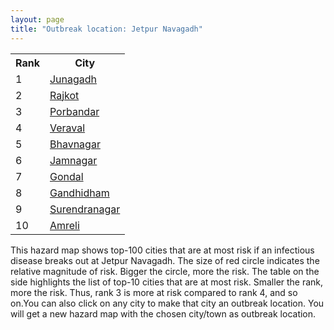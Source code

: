 ```yaml
---
layout: page
title: "Outbreak location: Jetpur Navagadh"
---
```

<div class="flex-container">
<div class="flex-item-left" id="mapid">
<script src="https://buda-magenta.github.io/hazard_map/load_map.js"></script>

<script>
var marker_outbreak = L.marker([21.764059, 70.616660],{"autoPan": true}).addTo(map); marker_outbreak.bindTooltip("Jetpur Navagadh").openTooltip();

var circle_1 = L.circle([21.517410, 70.464275], {"pane": "markerPane", "color": "red", "fill": true, "fillOpacity": 0.2, "fillRule": "evenodd", "lineCap": "round", "lineJoin": "round", "opacity": 1.0, "radius": 147585, "stroke": true, "weight": 3}).addTo(map);
circle_1.bindTooltip("Junagadh<br>rank: 1<br>hazard index: 0.147586")
circle_1.bindPopup('<a href="https://buda-magenta.github.io/hazard_map/Junagadh">Junagadh</a>')

var circle_2 = L.circle([22.305199, 70.802834], {"pane": "markerPane", "color": "red", "fill": true, "fillOpacity": 0.2, "fillRule": "evenodd", "lineCap": "round", "lineJoin": "round", "opacity": 1.0, "radius": 78811, "stroke": true, "weight": 3}).addTo(map);
circle_2.bindTooltip("Rajkot<br>rank: 2<br>hazard index: 0.078811")
circle_2.bindPopup('<a href="https://buda-magenta.github.io/hazard_map/Rajkot">Rajkot</a>')

var circle_3 = L.circle([21.640900, 69.611000], {"pane": "markerPane", "color": "red", "fill": true, "fillOpacity": 0.2, "fillRule": "evenodd", "lineCap": "round", "lineJoin": "round", "opacity": 1.0, "radius": 41644, "stroke": true, "weight": 3}).addTo(map);
circle_3.bindTooltip("Porbandar<br>rank: 3<br>hazard index: 0.041644")
circle_3.bindPopup('<a href="https://buda-magenta.github.io/hazard_map/Porbandar">Porbandar</a>')

var circle_4 = L.circle([20.905700, 70.378100], {"pane": "markerPane", "color": "red", "fill": true, "fillOpacity": 0.2, "fillRule": "evenodd", "lineCap": "round", "lineJoin": "round", "opacity": 1.0, "radius": 39032, "stroke": true, "weight": 3}).addTo(map);
circle_4.bindTooltip("Veraval<br>rank: 4<br>hazard index: 0.039032")
circle_4.bindPopup('<a href="https://buda-magenta.github.io/hazard_map/Veraval">Veraval</a>')

var circle_5 = L.circle([21.771884, 72.141645], {"pane": "markerPane", "color": "red", "fill": true, "fillOpacity": 0.2, "fillRule": "evenodd", "lineCap": "round", "lineJoin": "round", "opacity": 1.0, "radius": 14804, "stroke": true, "weight": 3}).addTo(map);
circle_5.bindTooltip("Bhavnagar<br>rank: 5<br>hazard index: 0.014804")
circle_5.bindPopup('<a href="https://buda-magenta.github.io/hazard_map/Bhavnagar">Bhavnagar</a>')

var circle_6 = L.circle([22.473242, 70.055210], {"pane": "markerPane", "color": "red", "fill": true, "fillOpacity": 0.2, "fillRule": "evenodd", "lineCap": "round", "lineJoin": "round", "opacity": 1.0, "radius": 13197, "stroke": true, "weight": 3}).addTo(map);
circle_6.bindTooltip("Jamnagar<br>rank: 6<br>hazard index: 0.013197")
circle_6.bindPopup('<a href="https://buda-magenta.github.io/hazard_map/Jamnagar">Jamnagar</a>')

var circle_7 = L.circle([21.972182, 70.795524], {"pane": "markerPane", "color": "red", "fill": true, "fillOpacity": 0.2, "fillRule": "evenodd", "lineCap": "round", "lineJoin": "round", "opacity": 1.0, "radius": 6857, "stroke": true, "weight": 3}).addTo(map);
circle_7.bindTooltip("Gondal<br>rank: 7<br>hazard index: 0.006858")
circle_7.bindPopup('<a href="https://buda-magenta.github.io/hazard_map/Gondal">Gondal</a>')

var circle_8 = L.circle([23.071874, 70.131715], {"pane": "markerPane", "color": "red", "fill": true, "fillOpacity": 0.2, "fillRule": "evenodd", "lineCap": "round", "lineJoin": "round", "opacity": 1.0, "radius": 6200, "stroke": true, "weight": 3}).addTo(map);
circle_8.bindTooltip("Gandhidham<br>rank: 8<br>hazard index: 0.006201")
circle_8.bindPopup('<a href="https://buda-magenta.github.io/hazard_map/Gandhidham">Gandhidham</a>')

var circle_9 = L.circle([22.750000, 71.666667], {"pane": "markerPane", "color": "red", "fill": true, "fillOpacity": 0.2, "fillRule": "evenodd", "lineCap": "round", "lineJoin": "round", "opacity": 1.0, "radius": 4492, "stroke": true, "weight": 3}).addTo(map);
circle_9.bindTooltip("Surendranagar<br>rank: 9<br>hazard index: 0.004493")
circle_9.bindPopup('<a href="https://buda-magenta.github.io/hazard_map/Surendranagar">Surendranagar</a>')

var circle_10 = L.circle([20.866667, 70.750000], {"pane": "markerPane", "color": "red", "fill": true, "fillOpacity": 0.2, "fillRule": "evenodd", "lineCap": "round", "lineJoin": "round", "opacity": 1.0, "radius": 3972, "stroke": true, "weight": 3}).addTo(map);
circle_10.bindTooltip("Amreli<br>rank: 10<br>hazard index: 0.003972")
circle_10.bindPopup('<a href="https://buda-magenta.github.io/hazard_map/Amreli">Amreli</a>')

var circle_11 = L.circle([23.021624, 72.579707], {"pane": "markerPane", "color": "red", "fill": true, "fillOpacity": 0.2, "fillRule": "evenodd", "lineCap": "round", "lineJoin": "round", "opacity": 1.0, "radius": 3799, "stroke": true, "weight": 3}).addTo(map);
circle_11.bindTooltip("Ahmedabad<br>rank: 11<br>hazard index: 0.003799")
circle_11.bindPopup('<a href="https://buda-magenta.github.io/hazard_map/Ahmedabad">Ahmedabad</a>')

var circle_12 = L.circle([23.247245, 69.668339], {"pane": "markerPane", "color": "red", "fill": true, "fillOpacity": 0.2, "fillRule": "evenodd", "lineCap": "round", "lineJoin": "round", "opacity": 1.0, "radius": 3668, "stroke": true, "weight": 3}).addTo(map);
circle_12.bindTooltip("Bhuj<br>rank: 12<br>hazard index: 0.003668")
circle_12.bindPopup('<a href="https://buda-magenta.github.io/hazard_map/Bhuj">Bhuj</a>')

var circle_13 = L.circle([22.168600, 71.668500], {"pane": "markerPane", "color": "red", "fill": true, "fillOpacity": 0.2, "fillRule": "evenodd", "lineCap": "round", "lineJoin": "round", "opacity": 1.0, "radius": 3248, "stroke": true, "weight": 3}).addTo(map);
circle_13.bindTooltip("Botad<br>rank: 13<br>hazard index: 0.003249")
circle_13.bindPopup('<a href="https://buda-magenta.github.io/hazard_map/Botad">Botad</a>')

var circle_14 = L.circle([22.910184, 69.899418], {"pane": "markerPane", "color": "red", "fill": true, "fillOpacity": 0.2, "fillRule": "evenodd", "lineCap": "round", "lineJoin": "round", "opacity": 1.0, "radius": 3221, "stroke": true, "weight": 3}).addTo(map);
circle_14.bindTooltip("Bhadreshwar<br>rank: 14<br>hazard index: 0.003221")
circle_14.bindPopup('<a href="https://buda-magenta.github.io/hazard_map/Bhadreshwar">Bhadreshwar</a>')

var circle_15 = L.circle([19.075990, 72.877393], {"pane": "markerPane", "color": "red", "fill": true, "fillOpacity": 0.2, "fillRule": "evenodd", "lineCap": "round", "lineJoin": "round", "opacity": 1.0, "radius": 2140, "stroke": true, "weight": 3}).addTo(map);
circle_15.bindTooltip("Mumbai<br>rank: 15<br>hazard index: 0.002140")
circle_15.bindPopup('<a href="https://buda-magenta.github.io/hazard_map/Mumbai">Mumbai</a>')

var circle_16 = L.circle([25.264902, 82.985787], {"pane": "markerPane", "color": "red", "fill": true, "fillOpacity": 0.2, "fillRule": "evenodd", "lineCap": "round", "lineJoin": "round", "opacity": 1.0, "radius": 966, "stroke": true, "weight": 3}).addTo(map);
circle_16.bindTooltip("Morvi<br>rank: 16<br>hazard index: 0.000967")
circle_16.bindPopup('<a href="https://buda-magenta.github.io/hazard_map/Morvi">Morvi</a>')

var circle_17 = L.circle([21.170200, 72.831100], {"pane": "markerPane", "color": "red", "fill": true, "fillOpacity": 0.2, "fillRule": "evenodd", "lineCap": "round", "lineJoin": "round", "opacity": 1.0, "radius": 881, "stroke": true, "weight": 3}).addTo(map);
circle_17.bindTooltip("Surat<br>rank: 17<br>hazard index: 0.000881")
circle_17.bindPopup('<a href="https://buda-magenta.github.io/hazard_map/Surat">Surat</a>')

var circle_18 = L.circle([28.651718, 77.221939], {"pane": "markerPane", "color": "red", "fill": true, "fillOpacity": 0.2, "fillRule": "evenodd", "lineCap": "round", "lineJoin": "round", "opacity": 1.0, "radius": 473, "stroke": true, "weight": 3}).addTo(map);
circle_18.bindTooltip("Delhi<br>rank: 18<br>hazard index: 0.000473")
circle_18.bindPopup('<a href="https://buda-magenta.github.io/hazard_map/Delhi">Delhi</a>')

var circle_19 = L.circle([22.297314, 73.194257], {"pane": "markerPane", "color": "red", "fill": true, "fillOpacity": 0.2, "fillRule": "evenodd", "lineCap": "round", "lineJoin": "round", "opacity": 1.0, "radius": 329, "stroke": true, "weight": 3}).addTo(map);
circle_19.bindTooltip("Vadodara<br>rank: 19<br>hazard index: 0.000329")
circle_19.bindPopup('<a href="https://buda-magenta.github.io/hazard_map/Vadodara">Vadodara</a>')

var circle_20 = L.circle([24.170979, 72.436638], {"pane": "markerPane", "color": "red", "fill": true, "fillOpacity": 0.2, "fillRule": "evenodd", "lineCap": "round", "lineJoin": "round", "opacity": 1.0, "radius": 207, "stroke": true, "weight": 3}).addTo(map);
circle_20.bindTooltip("Palanpur<br>rank: 20<br>hazard index: 0.000207")
circle_20.bindPopup('<a href="https://buda-magenta.github.io/hazard_map/Palanpur">Palanpur</a>')

var circle_21 = L.circle([26.296772, 73.035143], {"pane": "markerPane", "color": "red", "fill": true, "fillOpacity": 0.2, "fillRule": "evenodd", "lineCap": "round", "lineJoin": "round", "opacity": 1.0, "radius": 183, "stroke": true, "weight": 3}).addTo(map);
circle_21.bindTooltip("Jodhpur<br>rank: 21<br>hazard index: 0.000184")
circle_21.bindPopup('<a href="https://buda-magenta.github.io/hazard_map/Jodhpur">Jodhpur</a>')

var circle_22 = L.circle([24.268349, 72.204387], {"pane": "markerPane", "color": "red", "fill": true, "fillOpacity": 0.2, "fillRule": "evenodd", "lineCap": "round", "lineJoin": "round", "opacity": 1.0, "radius": 181, "stroke": true, "weight": 3}).addTo(map);
circle_22.bindTooltip("Deesa<br>rank: 22<br>hazard index: 0.000181")
circle_22.bindPopup('<a href="https://buda-magenta.github.io/hazard_map/Deesa">Deesa</a>')

var circle_23 = L.circle([22.901200, 88.389900], {"pane": "markerPane", "color": "red", "fill": true, "fillOpacity": 0.2, "fillRule": "evenodd", "lineCap": "round", "lineJoin": "round", "opacity": 1.0, "radius": 176, "stroke": true, "weight": 3}).addTo(map);
circle_23.bindTooltip("Hugli-Chinsurah<br>rank: 23<br>hazard index: 0.000176")
circle_23.bindPopup('<a href="https://buda-magenta.github.io/hazard_map/Hugli-Chinsurah">Hugli-Chinsurah</a>')

var circle_24 = L.circle([26.505476, 93.977739], {"pane": "markerPane", "color": "red", "fill": true, "fillOpacity": 0.2, "fillRule": "evenodd", "lineCap": "round", "lineJoin": "round", "opacity": 1.0, "radius": 166, "stroke": true, "weight": 3}).addTo(map);
circle_24.bindTooltip("Chandan Nagar<br>rank: 24<br>hazard index: 0.000166")
circle_24.bindPopup('<a href="https://buda-magenta.github.io/hazard_map/Chandan_Nagar">Chandan Nagar</a>')

var circle_25 = L.circle([23.258486, 77.401989], {"pane": "markerPane", "color": "red", "fill": true, "fillOpacity": 0.2, "fillRule": "evenodd", "lineCap": "round", "lineJoin": "round", "opacity": 1.0, "radius": 153, "stroke": true, "weight": 3}).addTo(map);
circle_25.bindTooltip("Bhopal<br>rank: 25<br>hazard index: 0.000153")
circle_25.bindPopup('<a href="https://buda-magenta.github.io/hazard_map/Bhopal">Bhopal</a>')

var circle_26 = L.circle([23.774057, 71.683735], {"pane": "markerPane", "color": "red", "fill": true, "fillOpacity": 0.2, "fillRule": "evenodd", "lineCap": "round", "lineJoin": "round", "opacity": 1.0, "radius": 138, "stroke": true, "weight": 3}).addTo(map);
circle_26.bindTooltip("Patan<br>rank: 26<br>hazard index: 0.000138")
circle_26.bindPopup('<a href="https://buda-magenta.github.io/hazard_map/Patan">Patan</a>')

var circle_27 = L.circle([26.915458, 75.818982], {"pane": "markerPane", "color": "red", "fill": true, "fillOpacity": 0.2, "fillRule": "evenodd", "lineCap": "round", "lineJoin": "round", "opacity": 1.0, "radius": 120, "stroke": true, "weight": 3}).addTo(map);
circle_27.bindTooltip("Jaipur<br>rank: 27<br>hazard index: 0.000120")
circle_27.bindPopup('<a href="https://buda-magenta.github.io/hazard_map/Jaipur">Jaipur</a>')

var circle_28 = L.circle([19.194329, 72.970178], {"pane": "markerPane", "color": "red", "fill": true, "fillOpacity": 0.2, "fillRule": "evenodd", "lineCap": "round", "lineJoin": "round", "opacity": 1.0, "radius": 119, "stroke": true, "weight": 3}).addTo(map);
circle_28.bindTooltip("Thane<br>rank: 28<br>hazard index: 0.000120")
circle_28.bindPopup('<a href="https://buda-magenta.github.io/hazard_map/Thane">Thane</a>')

var circle_29 = L.circle([19.439885, 72.880383], {"pane": "markerPane", "color": "red", "fill": true, "fillOpacity": 0.2, "fillRule": "evenodd", "lineCap": "round", "lineJoin": "round", "opacity": 1.0, "radius": 116, "stroke": true, "weight": 3}).addTo(map);
circle_29.bindTooltip("Vasai<br>rank: 29<br>hazard index: 0.000116")
circle_29.bindPopup('<a href="https://buda-magenta.github.io/hazard_map/Vasai">Vasai</a>')

var circle_30 = L.circle([22.974972, 88.434591], {"pane": "markerPane", "color": "red", "fill": true, "fillOpacity": 0.2, "fillRule": "evenodd", "lineCap": "round", "lineJoin": "round", "opacity": 1.0, "radius": 100, "stroke": true, "weight": 3}).addTo(map);
circle_30.bindTooltip("Kalyani<br>rank: 30<br>hazard index: 0.000100")
circle_30.bindPopup('<a href="https://buda-magenta.github.io/hazard_map/Kalyani">Kalyani</a>')

var circle_31 = L.circle([22.541418, 88.357691], {"pane": "markerPane", "color": "red", "fill": true, "fillOpacity": 0.2, "fillRule": "evenodd", "lineCap": "round", "lineJoin": "round", "opacity": 1.0, "radius": 99, "stroke": true, "weight": 3}).addTo(map);
circle_31.bindTooltip("Kolkata<br>rank: 31<br>hazard index: 0.000100")
circle_31.bindPopup('<a href="https://buda-magenta.github.io/hazard_map/Kolkata">Kolkata</a>')

var circle_32 = L.circle([23.160894, 79.949770], {"pane": "markerPane", "color": "red", "fill": true, "fillOpacity": 0.2, "fillRule": "evenodd", "lineCap": "round", "lineJoin": "round", "opacity": 1.0, "radius": 90, "stroke": true, "weight": 3}).addTo(map);
circle_32.bindTooltip("Jabalpur<br>rank: 32<br>hazard index: 0.000090")
circle_32.bindPopup('<a href="https://buda-magenta.github.io/hazard_map/Jabalpur">Jabalpur</a>')

var circle_33 = L.circle([18.521428, 73.854454], {"pane": "markerPane", "color": "red", "fill": true, "fillOpacity": 0.2, "fillRule": "evenodd", "lineCap": "round", "lineJoin": "round", "opacity": 1.0, "radius": 89, "stroke": true, "weight": 3}).addTo(map);
circle_33.bindTooltip("Pune<br>rank: 33<br>hazard index: 0.000089")
circle_33.bindPopup('<a href="https://buda-magenta.github.io/hazard_map/Pune">Pune</a>')

var circle_34 = L.circle([17.388786, 78.461065], {"pane": "markerPane", "color": "red", "fill": true, "fillOpacity": 0.2, "fillRule": "evenodd", "lineCap": "round", "lineJoin": "round", "opacity": 1.0, "radius": 80, "stroke": true, "weight": 3}).addTo(map);
circle_34.bindTooltip("Hyderabad<br>rank: 34<br>hazard index: 0.000081")
circle_34.bindPopup('<a href="https://buda-magenta.github.io/hazard_map/Hyderabad">Hyderabad</a>')

var circle_35 = L.circle([21.149813, 79.082056], {"pane": "markerPane", "color": "red", "fill": true, "fillOpacity": 0.2, "fillRule": "evenodd", "lineCap": "round", "lineJoin": "round", "opacity": 1.0, "radius": 75, "stroke": true, "weight": 3}).addTo(map);
circle_35.bindTooltip("Nagpur<br>rank: 35<br>hazard index: 0.000076")
circle_35.bindPopup('<a href="https://buda-magenta.github.io/hazard_map/Nagpur">Nagpur</a>')

var circle_36 = L.circle([23.223288, 72.649227], {"pane": "markerPane", "color": "red", "fill": true, "fillOpacity": 0.2, "fillRule": "evenodd", "lineCap": "round", "lineJoin": "round", "opacity": 1.0, "radius": 60, "stroke": true, "weight": 3}).addTo(map);
circle_36.bindTooltip("Gandhinagar<br>rank: 36<br>hazard index: 0.000061")
circle_36.bindPopup('<a href="https://buda-magenta.github.io/hazard_map/Gandhinagar">Gandhinagar</a>')

var circle_37 = L.circle([23.666667, 72.500000], {"pane": "markerPane", "color": "red", "fill": true, "fillOpacity": 0.2, "fillRule": "evenodd", "lineCap": "round", "lineJoin": "round", "opacity": 1.0, "radius": 57, "stroke": true, "weight": 3}).addTo(map);
circle_37.bindTooltip("Mahesana<br>rank: 37<br>hazard index: 0.000058")
circle_37.bindPopup('<a href="https://buda-magenta.github.io/hazard_map/Mahesana">Mahesana</a>')

var circle_38 = L.circle([23.174597, 75.785142], {"pane": "markerPane", "color": "red", "fill": true, "fillOpacity": 0.2, "fillRule": "evenodd", "lineCap": "round", "lineJoin": "round", "opacity": 1.0, "radius": 51, "stroke": true, "weight": 3}).addTo(map);
circle_38.bindTooltip("Ujjain<br>rank: 38<br>hazard index: 0.000051")
circle_38.bindPopup('<a href="https://buda-magenta.github.io/hazard_map/Ujjain">Ujjain</a>')

var circle_39 = L.circle([26.838100, 80.934600], {"pane": "markerPane", "color": "red", "fill": true, "fillOpacity": 0.2, "fillRule": "evenodd", "lineCap": "round", "lineJoin": "round", "opacity": 1.0, "radius": 49, "stroke": true, "weight": 3}).addTo(map);
circle_39.bindTooltip("Lucknow<br>rank: 39<br>hazard index: 0.000049")
circle_39.bindPopup('<a href="https://buda-magenta.github.io/hazard_map/Lucknow">Lucknow</a>')

var circle_40 = L.circle([25.335649, 83.007629], {"pane": "markerPane", "color": "red", "fill": true, "fillOpacity": 0.2, "fillRule": "evenodd", "lineCap": "round", "lineJoin": "round", "opacity": 1.0, "radius": 39, "stroke": true, "weight": 3}).addTo(map);
circle_40.bindTooltip("Varanasi<br>rank: 40<br>hazard index: 0.000039")
circle_40.bindPopup('<a href="https://buda-magenta.github.io/hazard_map/Varanasi">Varanasi</a>')

var circle_41 = L.circle([22.558499, 72.962563], {"pane": "markerPane", "color": "red", "fill": true, "fillOpacity": 0.2, "fillRule": "evenodd", "lineCap": "round", "lineJoin": "round", "opacity": 1.0, "radius": 38, "stroke": true, "weight": 3}).addTo(map);
circle_41.bindTooltip("Anand<br>rank: 41<br>hazard index: 0.000039")
circle_41.bindPopup('<a href="https://buda-magenta.github.io/hazard_map/Anand">Anand</a>')

var circle_42 = L.circle([22.689507, 72.871520], {"pane": "markerPane", "color": "red", "fill": true, "fillOpacity": 0.2, "fillRule": "evenodd", "lineCap": "round", "lineJoin": "round", "opacity": 1.0, "radius": 37, "stroke": true, "weight": 3}).addTo(map);
circle_42.bindTooltip("Nadiad<br>rank: 42<br>hazard index: 0.000037")
circle_42.bindPopup('<a href="https://buda-magenta.github.io/hazard_map/Nadiad">Nadiad</a>')

var circle_43 = L.circle([25.438130, 81.833800], {"pane": "markerPane", "color": "red", "fill": true, "fillOpacity": 0.2, "fillRule": "evenodd", "lineCap": "round", "lineJoin": "round", "opacity": 1.0, "radius": 36, "stroke": true, "weight": 3}).addTo(map);
circle_43.bindTooltip("Allahabad<br>rank: 43<br>hazard index: 0.000037")
circle_43.bindPopup('<a href="https://buda-magenta.github.io/hazard_map/Allahabad">Allahabad</a>')

var circle_44 = L.circle([28.428262, 77.002700], {"pane": "markerPane", "color": "red", "fill": true, "fillOpacity": 0.2, "fillRule": "evenodd", "lineCap": "round", "lineJoin": "round", "opacity": 1.0, "radius": 34, "stroke": true, "weight": 3}).addTo(map);
circle_44.bindTooltip("Gurgaon<br>rank: 44<br>hazard index: 0.000034")
circle_44.bindPopup('<a href="https://buda-magenta.github.io/hazard_map/Gurgaon">Gurgaon</a>')

var circle_45 = L.circle([23.250000, 87.750000], {"pane": "markerPane", "color": "red", "fill": true, "fillOpacity": 0.2, "fillRule": "evenodd", "lineCap": "round", "lineJoin": "round", "opacity": 1.0, "radius": 34, "stroke": true, "weight": 3}).addTo(map);
circle_45.bindTooltip("Barddhaman<br>rank: 45<br>hazard index: 0.000034")
circle_45.bindPopup('<a href="https://buda-magenta.github.io/hazard_map/Barddhaman">Barddhaman</a>')

var circle_46 = L.circle([21.237947, 81.633683], {"pane": "markerPane", "color": "red", "fill": true, "fillOpacity": 0.2, "fillRule": "evenodd", "lineCap": "round", "lineJoin": "round", "opacity": 1.0, "radius": 31, "stroke": true, "weight": 3}).addTo(map);
circle_46.bindTooltip("Raipur<br>rank: 46<br>hazard index: 0.000032")
circle_46.bindPopup('<a href="https://buda-magenta.github.io/hazard_map/Raipur">Raipur</a>')

var circle_47 = L.circle([12.979120, 77.591300], {"pane": "markerPane", "color": "red", "fill": true, "fillOpacity": 0.2, "fillRule": "evenodd", "lineCap": "round", "lineJoin": "round", "opacity": 1.0, "radius": 30, "stroke": true, "weight": 3}).addTo(map);
circle_47.bindTooltip("Bangalore<br>rank: 47<br>hazard index: 0.000031")
circle_47.bindPopup('<a href="https://buda-magenta.github.io/hazard_map/Bangalore">Bangalore</a>')

var circle_48 = L.circle([18.627929, 73.800983], {"pane": "markerPane", "color": "red", "fill": true, "fillOpacity": 0.2, "fillRule": "evenodd", "lineCap": "round", "lineJoin": "round", "opacity": 1.0, "radius": 30, "stroke": true, "weight": 3}).addTo(map);
circle_48.bindTooltip("Pimpri Chinchwad<br>rank: 48<br>hazard index: 0.000030")
circle_48.bindPopup('<a href="https://buda-magenta.github.io/hazard_map/Pimpri_Chinchwad">Pimpri Chinchwad</a>')

var circle_49 = L.circle([20.011247, 73.790236], {"pane": "markerPane", "color": "red", "fill": true, "fillOpacity": 0.2, "fillRule": "evenodd", "lineCap": "round", "lineJoin": "round", "opacity": 1.0, "radius": 29, "stroke": true, "weight": 3}).addTo(map);
circle_49.bindTooltip("Nashik<br>rank: 49<br>hazard index: 0.000029")
circle_49.bindPopup('<a href="https://buda-magenta.github.io/hazard_map/Nashik">Nashik</a>')

var circle_50 = L.circle([21.750000, 73.000000], {"pane": "markerPane", "color": "red", "fill": true, "fillOpacity": 0.2, "fillRule": "evenodd", "lineCap": "round", "lineJoin": "round", "opacity": 1.0, "radius": 28, "stroke": true, "weight": 3}).addTo(map);
circle_50.bindTooltip("Bharuch<br>rank: 50<br>hazard index: 0.000028")
circle_50.bindPopup('<a href="https://buda-magenta.github.io/hazard_map/Bharuch">Bharuch</a>')

var circle_51 = L.circle([22.720362, 75.868200], {"pane": "markerPane", "color": "red", "fill": true, "fillOpacity": 0.2, "fillRule": "evenodd", "lineCap": "round", "lineJoin": "round", "opacity": 1.0, "radius": 27, "stroke": true, "weight": 3}).addTo(map);
circle_51.bindTooltip("Indore<br>rank: 51<br>hazard index: 0.000028")
circle_51.bindPopup('<a href="https://buda-magenta.github.io/hazard_map/Indore">Indore</a>')

var circle_52 = L.circle([20.952407, 72.932383], {"pane": "markerPane", "color": "red", "fill": true, "fillOpacity": 0.2, "fillRule": "evenodd", "lineCap": "round", "lineJoin": "round", "opacity": 1.0, "radius": 27, "stroke": true, "weight": 3}).addTo(map);
circle_52.bindTooltip("Navsari<br>rank: 52<br>hazard index: 0.000027")
circle_52.bindPopup('<a href="https://buda-magenta.github.io/hazard_map/Navsari">Navsari</a>')

var circle_53 = L.circle([23.480592, 74.917790], {"pane": "markerPane", "color": "red", "fill": true, "fillOpacity": 0.2, "fillRule": "evenodd", "lineCap": "round", "lineJoin": "round", "opacity": 1.0, "radius": 26, "stroke": true, "weight": 3}).addTo(map);
circle_53.bindTooltip("Ratlam<br>rank: 53<br>hazard index: 0.000026")
circle_53.bindPopup('<a href="https://buda-magenta.github.io/hazard_map/Ratlam">Ratlam</a>')

var circle_54 = L.circle([22.610318, 73.461706], {"pane": "markerPane", "color": "red", "fill": true, "fillOpacity": 0.2, "fillRule": "evenodd", "lineCap": "round", "lineJoin": "round", "opacity": 1.0, "radius": 24, "stroke": true, "weight": 3}).addTo(map);
circle_54.bindTooltip("Kalol<br>rank: 54<br>hazard index: 0.000025")
circle_54.bindPopup('<a href="https://buda-magenta.github.io/hazard_map/Kalol">Kalol</a>')

var circle_55 = L.circle([15.398403, 73.812918], {"pane": "markerPane", "color": "red", "fill": true, "fillOpacity": 0.2, "fillRule": "evenodd", "lineCap": "round", "lineJoin": "round", "opacity": 1.0, "radius": 24, "stroke": true, "weight": 3}).addTo(map);
circle_55.bindTooltip("Vasco Da Gama<br>rank: 55<br>hazard index: 0.000025")
circle_55.bindPopup('<a href="https://buda-magenta.github.io/hazard_map/Vasco_Da_Gama">Vasco Da Gama</a>')

var circle_56 = L.circle([22.778500, 73.624516], {"pane": "markerPane", "color": "red", "fill": true, "fillOpacity": 0.2, "fillRule": "evenodd", "lineCap": "round", "lineJoin": "round", "opacity": 1.0, "radius": 22, "stroke": true, "weight": 3}).addTo(map);
circle_56.bindTooltip("Godhra<br>rank: 56<br>hazard index: 0.000022")
circle_56.bindPopup('<a href="https://buda-magenta.github.io/hazard_map/Godhra">Godhra</a>')

var circle_57 = L.circle([26.671329, 83.364583], {"pane": "markerPane", "color": "red", "fill": true, "fillOpacity": 0.2, "fillRule": "evenodd", "lineCap": "round", "lineJoin": "round", "opacity": 1.0, "radius": 21, "stroke": true, "weight": 3}).addTo(map);
circle_57.bindTooltip("Gorakhpur<br>rank: 57<br>hazard index: 0.000022")
circle_57.bindPopup('<a href="https://buda-magenta.github.io/hazard_map/Gorakhpur">Gorakhpur</a>')

var circle_58 = L.circle([26.469100, 74.639000], {"pane": "markerPane", "color": "red", "fill": true, "fillOpacity": 0.2, "fillRule": "evenodd", "lineCap": "round", "lineJoin": "round", "opacity": 1.0, "radius": 21, "stroke": true, "weight": 3}).addTo(map);
circle_58.bindTooltip("Ajmer<br>rank: 58<br>hazard index: 0.000021")
circle_58.bindPopup('<a href="https://buda-magenta.github.io/hazard_map/Ajmer">Ajmer</a>')

var circle_59 = L.circle([13.083694, 80.270186], {"pane": "markerPane", "color": "red", "fill": true, "fillOpacity": 0.2, "fillRule": "evenodd", "lineCap": "round", "lineJoin": "round", "opacity": 1.0, "radius": 17, "stroke": true, "weight": 3}).addTo(map);
circle_59.bindTooltip("Chennai<br>rank: 59<br>hazard index: 0.000017")
circle_59.bindPopup('<a href="https://buda-magenta.github.io/hazard_map/Chennai">Chennai</a>')

var circle_60 = L.circle([20.432402, 73.141172], {"pane": "markerPane", "color": "red", "fill": true, "fillOpacity": 0.2, "fillRule": "evenodd", "lineCap": "round", "lineJoin": "round", "opacity": 1.0, "radius": 17, "stroke": true, "weight": 3}).addTo(map);
circle_60.bindTooltip("Valsad<br>rank: 60<br>hazard index: 0.000017")
circle_60.bindPopup('<a href="https://buda-magenta.github.io/hazard_map/Valsad">Valsad</a>')

var circle_61 = L.circle([28.015929, 73.317137], {"pane": "markerPane", "color": "red", "fill": true, "fillOpacity": 0.2, "fillRule": "evenodd", "lineCap": "round", "lineJoin": "round", "opacity": 1.0, "radius": 16, "stroke": true, "weight": 3}).addTo(map);
circle_61.bindTooltip("Bikaner<br>rank: 61<br>hazard index: 0.000016")
circle_61.bindPopup('<a href="https://buda-magenta.github.io/hazard_map/Bikaner">Bikaner</a>')

var circle_62 = L.circle([28.457876, 79.405571], {"pane": "markerPane", "color": "red", "fill": true, "fillOpacity": 0.2, "fillRule": "evenodd", "lineCap": "round", "lineJoin": "round", "opacity": 1.0, "radius": 15, "stroke": true, "weight": 3}).addTo(map);
circle_62.bindTooltip("Bareilly<br>rank: 62<br>hazard index: 0.000016")
circle_62.bindPopup('<a href="https://buda-magenta.github.io/hazard_map/Bareilly">Bareilly</a>')

var circle_63 = L.circle([28.863842, 78.805778], {"pane": "markerPane", "color": "red", "fill": true, "fillOpacity": 0.2, "fillRule": "evenodd", "lineCap": "round", "lineJoin": "round", "opacity": 1.0, "radius": 15, "stroke": true, "weight": 3}).addTo(map);
circle_63.bindTooltip("Moradabad<br>rank: 63<br>hazard index: 0.000016")
circle_63.bindPopup('<a href="https://buda-magenta.github.io/hazard_map/Moradabad">Moradabad</a>')

var circle_64 = L.circle([23.388901, 88.372439], {"pane": "markerPane", "color": "red", "fill": true, "fillOpacity": 0.2, "fillRule": "evenodd", "lineCap": "round", "lineJoin": "round", "opacity": 1.0, "radius": 14, "stroke": true, "weight": 3}).addTo(map);
circle_64.bindTooltip("Nabadwip<br>rank: 64<br>hazard index: 0.000015")
circle_64.bindPopup('<a href="https://buda-magenta.github.io/hazard_map/Nabadwip">Nabadwip</a>')

var circle_65 = L.circle([17.849907, 75.276320], {"pane": "markerPane", "color": "red", "fill": true, "fillOpacity": 0.2, "fillRule": "evenodd", "lineCap": "round", "lineJoin": "round", "opacity": 1.0, "radius": 14, "stroke": true, "weight": 3}).addTo(map);
circle_65.bindTooltip("Solapur<br>rank: 65<br>hazard index: 0.000014")
circle_65.bindPopup('<a href="https://buda-magenta.github.io/hazard_map/Solapur">Solapur</a>')

var circle_66 = L.circle([22.801519, 86.202958], {"pane": "markerPane", "color": "red", "fill": true, "fillOpacity": 0.2, "fillRule": "evenodd", "lineCap": "round", "lineJoin": "round", "opacity": 1.0, "radius": 13, "stroke": true, "weight": 3}).addTo(map);
circle_66.bindTooltip("Jamshedpur<br>rank: 66<br>hazard index: 0.000014")
circle_66.bindPopup('<a href="https://buda-magenta.github.io/hazard_map/Jamshedpur">Jamshedpur</a>')

var circle_67 = L.circle([26.460914, 80.321759], {"pane": "markerPane", "color": "red", "fill": true, "fillOpacity": 0.2, "fillRule": "evenodd", "lineCap": "round", "lineJoin": "round", "opacity": 1.0, "radius": 13, "stroke": true, "weight": 3}).addTo(map);
circle_67.bindTooltip("Kanpur<br>rank: 67<br>hazard index: 0.000014")
circle_67.bindPopup('<a href="https://buda-magenta.github.io/hazard_map/Kanpur">Kanpur</a>')

var circle_68 = L.circle([8.576971, 77.050125], {"pane": "markerPane", "color": "red", "fill": true, "fillOpacity": 0.2, "fillRule": "evenodd", "lineCap": "round", "lineJoin": "round", "opacity": 1.0, "radius": 13, "stroke": true, "weight": 3}).addTo(map);
circle_68.bindTooltip("Thiruvananthapuram<br>rank: 68<br>hazard index: 0.000014")
circle_68.bindPopup('<a href="https://buda-magenta.github.io/hazard_map/Thiruvananthapuram">Thiruvananthapuram</a>')

var circle_69 = L.circle([19.261944, 73.194760], {"pane": "markerPane", "color": "red", "fill": true, "fillOpacity": 0.2, "fillRule": "evenodd", "lineCap": "round", "lineJoin": "round", "opacity": 1.0, "radius": 13, "stroke": true, "weight": 3}).addTo(map);
circle_69.bindTooltip("Ulhas Nagar<br>rank: 69<br>hazard index: 0.000014")
circle_69.bindPopup('<a href="https://buda-magenta.github.io/hazard_map/Ulhas_Nagar">Ulhas Nagar</a>')

var circle_70 = L.circle([20.761862, 77.192172], {"pane": "markerPane", "color": "red", "fill": true, "fillOpacity": 0.2, "fillRule": "evenodd", "lineCap": "round", "lineJoin": "round", "opacity": 1.0, "radius": 13, "stroke": true, "weight": 3}).addTo(map);
circle_70.bindTooltip("Akola<br>rank: 70<br>hazard index: 0.000013")
circle_70.bindPopup('<a href="https://buda-magenta.github.io/hazard_map/Akola">Akola</a>')

var circle_71 = L.circle([19.295200, 72.854400], {"pane": "markerPane", "color": "red", "fill": true, "fillOpacity": 0.2, "fillRule": "evenodd", "lineCap": "round", "lineJoin": "round", "opacity": 1.0, "radius": 12, "stroke": true, "weight": 3}).addTo(map);
circle_71.bindTooltip("Mira-Bhayandar<br>rank: 71<br>hazard index: 0.000013")
circle_71.bindPopup('<a href="https://buda-magenta.github.io/hazard_map/Mira-Bhayandar">Mira-Bhayandar</a>')

var circle_72 = L.circle([22.965365, 88.403973], {"pane": "markerPane", "color": "red", "fill": true, "fillOpacity": 0.2, "fillRule": "evenodd", "lineCap": "round", "lineJoin": "round", "opacity": 1.0, "radius": 12, "stroke": true, "weight": 3}).addTo(map);
circle_72.bindTooltip("Bansberia<br>rank: 72<br>hazard index: 0.000012")
circle_72.bindPopup('<a href="https://buda-magenta.github.io/hazard_map/Bansberia">Bansberia</a>')

var circle_73 = L.circle([27.639077, 76.614452], {"pane": "markerPane", "color": "red", "fill": true, "fillOpacity": 0.2, "fillRule": "evenodd", "lineCap": "round", "lineJoin": "round", "opacity": 1.0, "radius": 12, "stroke": true, "weight": 3}).addTo(map);
circle_73.bindTooltip("Alwar<br>rank: 73<br>hazard index: 0.000012")
circle_73.bindPopup('<a href="https://buda-magenta.github.io/hazard_map/Alwar">Alwar</a>')

var circle_74 = L.circle([20.843512, 75.525927], {"pane": "markerPane", "color": "red", "fill": true, "fillOpacity": 0.2, "fillRule": "evenodd", "lineCap": "round", "lineJoin": "round", "opacity": 1.0, "radius": 12, "stroke": true, "weight": 3}).addTo(map);
circle_74.bindTooltip("Jalgaon<br>rank: 74<br>hazard index: 0.000012")
circle_74.bindPopup('<a href="https://buda-magenta.github.io/hazard_map/Jalgaon">Jalgaon</a>')

var circle_75 = L.circle([17.636129, 74.298278], {"pane": "markerPane", "color": "red", "fill": true, "fillOpacity": 0.2, "fillRule": "evenodd", "lineCap": "round", "lineJoin": "round", "opacity": 1.0, "radius": 11, "stroke": true, "weight": 3}).addTo(map);
circle_75.bindTooltip("Satara<br>rank: 75<br>hazard index: 0.000011")
circle_75.bindPopup('<a href="https://buda-magenta.github.io/hazard_map/Satara">Satara</a>')

var circle_76 = L.circle([19.362531, 73.078475], {"pane": "markerPane", "color": "red", "fill": true, "fillOpacity": 0.2, "fillRule": "evenodd", "lineCap": "round", "lineJoin": "round", "opacity": 1.0, "radius": 10, "stroke": true, "weight": 3}).addTo(map);
circle_76.bindTooltip("Bhiwandi<br>rank: 76<br>hazard index: 0.000011")
circle_76.bindPopup('<a href="https://buda-magenta.github.io/hazard_map/Bhiwandi">Bhiwandi</a>')

var circle_77 = L.circle([22.383333, 82.133333], {"pane": "markerPane", "color": "red", "fill": true, "fillOpacity": 0.2, "fillRule": "evenodd", "lineCap": "round", "lineJoin": "round", "opacity": 1.0, "radius": 10, "stroke": true, "weight": 3}).addTo(map);
circle_77.bindTooltip("Bilaspur<br>rank: 77<br>hazard index: 0.000010")
circle_77.bindPopup('<a href="https://buda-magenta.github.io/hazard_map/Bilaspur">Bilaspur</a>')

var circle_78 = L.circle([12.869810, 74.843008], {"pane": "markerPane", "color": "red", "fill": true, "fillOpacity": 0.2, "fillRule": "evenodd", "lineCap": "round", "lineJoin": "round", "opacity": 1.0, "radius": 10, "stroke": true, "weight": 3}).addTo(map);
circle_78.bindTooltip("Mangalore<br>rank: 78<br>hazard index: 0.000010")
circle_78.bindPopup('<a href="https://buda-magenta.github.io/hazard_map/Mangalore">Mangalore</a>')

var circle_79 = L.circle([26.055318, 82.993139], {"pane": "markerPane", "color": "red", "fill": true, "fillOpacity": 0.2, "fillRule": "evenodd", "lineCap": "round", "lineJoin": "round", "opacity": 1.0, "radius": 10, "stroke": true, "weight": 3}).addTo(map);
circle_79.bindTooltip("Nizamabad<br>rank: 79<br>hazard index: 0.000010")
circle_79.bindPopup('<a href="https://buda-magenta.github.io/hazard_map/Nizamabad">Nizamabad</a>')

var circle_80 = L.circle([25.531031, 78.652689], {"pane": "markerPane", "color": "red", "fill": true, "fillOpacity": 0.2, "fillRule": "evenodd", "lineCap": "round", "lineJoin": "round", "opacity": 1.0, "radius": 9, "stroke": true, "weight": 3}).addTo(map);
circle_80.bindTooltip("Jhansi<br>rank: 80<br>hazard index: 0.000010")
circle_80.bindPopup('<a href="https://buda-magenta.github.io/hazard_map/Jhansi">Jhansi</a>')

var circle_81 = L.circle([23.115688, 77.066239], {"pane": "markerPane", "color": "red", "fill": true, "fillOpacity": 0.2, "fillRule": "evenodd", "lineCap": "round", "lineJoin": "round", "opacity": 1.0, "radius": 9, "stroke": true, "weight": 3}).addTo(map);
circle_81.bindTooltip("Sehore<br>rank: 81<br>hazard index: 0.000009")
circle_81.bindPopup('<a href="https://buda-magenta.github.io/hazard_map/Sehore">Sehore</a>')

var circle_82 = L.circle([27.484460, 94.901945], {"pane": "markerPane", "color": "red", "fill": true, "fillOpacity": 0.2, "fillRule": "evenodd", "lineCap": "round", "lineJoin": "round", "opacity": 1.0, "radius": 9, "stroke": true, "weight": 3}).addTo(map);
circle_82.bindTooltip("Dibrugarh<br>rank: 82<br>hazard index: 0.000009")
circle_82.bindPopup('<a href="https://buda-magenta.github.io/hazard_map/Dibrugarh">Dibrugarh</a>')

var circle_83 = L.circle([25.954628, 83.647350], {"pane": "markerPane", "color": "red", "fill": true, "fillOpacity": 0.2, "fillRule": "evenodd", "lineCap": "round", "lineJoin": "round", "opacity": 1.0, "radius": 9, "stroke": true, "weight": 3}).addTo(map);
circle_83.bindTooltip("Maunath Bhanjan<br>rank: 83<br>hazard index: 0.000009")
circle_83.bindPopup('<a href="https://buda-magenta.github.io/hazard_map/Maunath_Bhanjan">Maunath Bhanjan</a>')

var circle_84 = L.circle([22.214285, 84.872437], {"pane": "markerPane", "color": "red", "fill": true, "fillOpacity": 0.2, "fillRule": "evenodd", "lineCap": "round", "lineJoin": "round", "opacity": 1.0, "radius": 8, "stroke": true, "weight": 3}).addTo(map);
circle_84.bindTooltip("Raurkela<br>rank: 84<br>hazard index: 0.000009")
circle_84.bindPopup('<a href="https://buda-magenta.github.io/hazard_map/Raurkela">Raurkela</a>')

var circle_85 = L.circle([25.623457, 84.596839], {"pane": "markerPane", "color": "red", "fill": true, "fillOpacity": 0.2, "fillRule": "evenodd", "lineCap": "round", "lineJoin": "round", "opacity": 1.0, "radius": 8, "stroke": true, "weight": 3}).addTo(map);
circle_85.bindTooltip("Arrah<br>rank: 85<br>hazard index: 0.000009")
circle_85.bindPopup('<a href="https://buda-magenta.github.io/hazard_map/Arrah">Arrah</a>')

var circle_86 = L.circle([23.587548, 75.675679], {"pane": "markerPane", "color": "red", "fill": true, "fillOpacity": 0.2, "fillRule": "evenodd", "lineCap": "round", "lineJoin": "round", "opacity": 1.0, "radius": 8, "stroke": true, "weight": 3}).addTo(map);
circle_86.bindTooltip("Nagda<br>rank: 86<br>hazard index: 0.000009")
circle_86.bindPopup('<a href="https://buda-magenta.github.io/hazard_map/Nagda">Nagda</a>')

var circle_87 = L.circle([21.199035, 81.397955], {"pane": "markerPane", "color": "red", "fill": true, "fillOpacity": 0.2, "fillRule": "evenodd", "lineCap": "round", "lineJoin": "round", "opacity": 1.0, "radius": 8, "stroke": true, "weight": 3}).addTo(map);
circle_87.bindTooltip("Durg<br>rank: 87<br>hazard index: 0.000008")
circle_87.bindPopup('<a href="https://buda-magenta.github.io/hazard_map/Durg">Durg</a>')

var circle_88 = L.circle([27.175255, 78.009816], {"pane": "markerPane", "color": "red", "fill": true, "fillOpacity": 0.2, "fillRule": "evenodd", "lineCap": "round", "lineJoin": "round", "opacity": 1.0, "radius": 7, "stroke": true, "weight": 3}).addTo(map);
circle_88.bindTooltip("Agra<br>rank: 88<br>hazard index: 0.000008")
circle_88.bindPopup('<a href="https://buda-magenta.github.io/hazard_map/Agra">Agra</a>')

var circle_89 = L.circle([19.143607, 73.295535], {"pane": "markerPane", "color": "red", "fill": true, "fillOpacity": 0.2, "fillRule": "evenodd", "lineCap": "round", "lineJoin": "round", "opacity": 1.0, "radius": 7, "stroke": true, "weight": 3}).addTo(map);
circle_89.bindTooltip("Ambarnath<br>rank: 89<br>hazard index: 0.000008")
circle_89.bindPopup('<a href="https://buda-magenta.github.io/hazard_map/Ambarnath">Ambarnath</a>')

var circle_90 = L.circle([11.258608, 75.778874], {"pane": "markerPane", "color": "red", "fill": true, "fillOpacity": 0.2, "fillRule": "evenodd", "lineCap": "round", "lineJoin": "round", "opacity": 1.0, "radius": 7, "stroke": true, "weight": 3}).addTo(map);
circle_90.bindTooltip("Kozhikode<br>rank: 90<br>hazard index: 0.000008")
circle_90.bindPopup('<a href="https://buda-magenta.github.io/hazard_map/Kozhikode">Kozhikode</a>')

var circle_91 = L.circle([24.759267, 81.655000], {"pane": "markerPane", "color": "red", "fill": true, "fillOpacity": 0.2, "fillRule": "evenodd", "lineCap": "round", "lineJoin": "round", "opacity": 1.0, "radius": 7, "stroke": true, "weight": 3}).addTo(map);
circle_91.bindTooltip("Rewa<br>rank: 91<br>hazard index: 0.000008")
circle_91.bindPopup('<a href="https://buda-magenta.github.io/hazard_map/Rewa">Rewa</a>')

var circle_92 = L.circle([24.935635, 82.647701], {"pane": "markerPane", "color": "red", "fill": true, "fillOpacity": 0.2, "fillRule": "evenodd", "lineCap": "round", "lineJoin": "round", "opacity": 1.0, "radius": 7, "stroke": true, "weight": 3}).addTo(map);
circle_92.bindTooltip("Mirzapur<br>rank: 92<br>hazard index: 0.000008")
circle_92.bindPopup('<a href="https://buda-magenta.github.io/hazard_map/Mirzapur">Mirzapur</a>')

var circle_93 = L.circle([26.757793, 94.207965], {"pane": "markerPane", "color": "red", "fill": true, "fillOpacity": 0.2, "fillRule": "evenodd", "lineCap": "round", "lineJoin": "round", "opacity": 1.0, "radius": 7, "stroke": true, "weight": 3}).addTo(map);
circle_93.bindTooltip("Jorhat<br>rank: 93<br>hazard index: 0.000008")
circle_93.bindPopup('<a href="https://buda-magenta.github.io/hazard_map/Jorhat">Jorhat</a>')

var circle_94 = L.circle([25.604091, 73.415609], {"pane": "markerPane", "color": "red", "fill": true, "fillOpacity": 0.2, "fillRule": "evenodd", "lineCap": "round", "lineJoin": "round", "opacity": 1.0, "radius": 7, "stroke": true, "weight": 3}).addTo(map);
circle_94.bindTooltip("Pali<br>rank: 94<br>hazard index: 0.000007")
circle_94.bindPopup('<a href="https://buda-magenta.github.io/hazard_map/Pali">Pali</a>')

var circle_95 = L.circle([22.600150, 77.926645], {"pane": "markerPane", "color": "red", "fill": true, "fillOpacity": 0.2, "fillRule": "evenodd", "lineCap": "round", "lineJoin": "round", "opacity": 1.0, "radius": 7, "stroke": true, "weight": 3}).addTo(map);
circle_95.bindTooltip("Hoshangabad<br>rank: 95<br>hazard index: 0.000007")
circle_95.bindPopup('<a href="https://buda-magenta.github.io/hazard_map/Hoshangabad">Hoshangabad</a>')

var circle_96 = L.circle([24.197443, 82.666145], {"pane": "markerPane", "color": "red", "fill": true, "fillOpacity": 0.2, "fillRule": "evenodd", "lineCap": "round", "lineJoin": "round", "opacity": 1.0, "radius": 7, "stroke": true, "weight": 3}).addTo(map);
circle_96.bindTooltip("Singrauli<br>rank: 96<br>hazard index: 0.000007")
circle_96.bindPopup('<a href="https://buda-magenta.github.io/hazard_map/Singrauli">Singrauli</a>')

var circle_97 = L.circle([26.269721, 82.994425], {"pane": "markerPane", "color": "red", "fill": true, "fillOpacity": 0.2, "fillRule": "evenodd", "lineCap": "round", "lineJoin": "round", "opacity": 1.0, "radius": 6, "stroke": true, "weight": 3}).addTo(map);
circle_97.bindTooltip("Burhanpur<br>rank: 97<br>hazard index: 0.000007")
circle_97.bindPopup('<a href="https://buda-magenta.github.io/hazard_map/Burhanpur">Burhanpur</a>')

var circle_98 = L.circle([25.773344, 84.784977], {"pane": "markerPane", "color": "red", "fill": true, "fillOpacity": 0.2, "fillRule": "evenodd", "lineCap": "round", "lineJoin": "round", "opacity": 1.0, "radius": 6, "stroke": true, "weight": 3}).addTo(map);
circle_98.bindTooltip("Chapra<br>rank: 98<br>hazard index: 0.000007")
circle_98.bindPopup('<a href="https://buda-magenta.github.io/hazard_map/Chapra">Chapra</a>')

var circle_99 = L.circle([25.133173, 86.525040], {"pane": "markerPane", "color": "red", "fill": true, "fillOpacity": 0.2, "fillRule": "evenodd", "lineCap": "round", "lineJoin": "round", "opacity": 1.0, "radius": 6, "stroke": true, "weight": 3}).addTo(map);
circle_99.bindTooltip("Kharagpur<br>rank: 99<br>hazard index: 0.000006")
circle_99.bindPopup('<a href="https://buda-magenta.github.io/hazard_map/Kharagpur">Kharagpur</a>')

var circle_100 = L.circle([23.809612, 78.759114], {"pane": "markerPane", "color": "red", "fill": true, "fillOpacity": 0.2, "fillRule": "evenodd", "lineCap": "round", "lineJoin": "round", "opacity": 1.0, "radius": 6, "stroke": true, "weight": 3}).addTo(map);
circle_100.bindTooltip("Sagar<br>rank: 100<br>hazard index: 0.000006")
circle_100.bindPopup('<a href="https://buda-magenta.github.io/hazard_map/Sagar">Sagar</a>')
</script>
</div>


<div class="flex-item-right">
<table>
<tr>
<th>Rank</th>
<th>City</th>
</tr>

<tr>
<td>1</td>
<td><a href="https://buda-magenta.github.io/hazard_map/Junagadh">Junagadh</a></td>
</tr>

<tr>
<td>2</td>
<td><a href="https://buda-magenta.github.io/hazard_map/Rajkot">Rajkot</a></td>
</tr>

<tr>
<td>3</td>
<td><a href="https://buda-magenta.github.io/hazard_map/Porbandar">Porbandar</a></td>
</tr>

<tr>
<td>4</td>
<td><a href="https://buda-magenta.github.io/hazard_map/Veraval">Veraval</a></td>
</tr>

<tr>
<td>5</td>
<td><a href="https://buda-magenta.github.io/hazard_map/Bhavnagar">Bhavnagar</a></td>
</tr>

<tr>
<td>6</td>
<td><a href="https://buda-magenta.github.io/hazard_map/Jamnagar">Jamnagar</a></td>
</tr>

<tr>
<td>7</td>
<td><a href="https://buda-magenta.github.io/hazard_map/Gondal">Gondal</a></td>
</tr>

<tr>
<td>8</td>
<td><a href="https://buda-magenta.github.io/hazard_map/Gandhidham">Gandhidham</a></td>
</tr>

<tr>
<td>9</td>
<td><a href="https://buda-magenta.github.io/hazard_map/Surendranagar">Surendranagar</a></td>
</tr>

<tr>
<td>10</td>
<td><a href="https://buda-magenta.github.io/hazard_map/Amreli">Amreli</a></td>
</tr>

</table>
</div>
</div>


<p align="left">This hazard map shows top-100 cities that are at most risk if an infectious disease breaks out at Jetpur Navagadh. The size of red circle indicates the relative magnitude of risk. Bigger the circle, more the risk. The table on the side highlights the list of top-10 cities that are at most risk. Smaller the rank, more the risk. Thus, rank 3 is more at risk compared to rank 4, and so on.You can also click on any city to make that city an outbreak location. You will get a new hazard map with the chosen city/town as outbreak location.
</p>